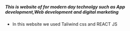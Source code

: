 <h5>This is website of for modern day technolgy such as App development,Web development and digital marketing </h5>
<ul>
  <li>
    In this website we used Taliwind css and REACT JS 
  </li>
</ul>
